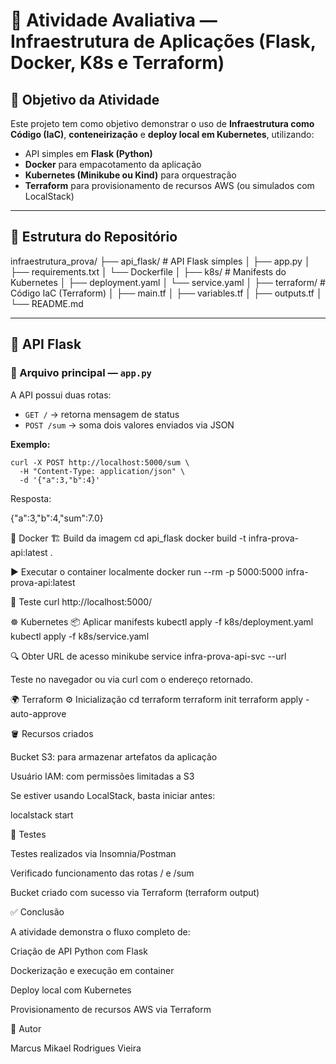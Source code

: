 # 🧩 Atividade Avaliativa — Infraestrutura de Aplicações (Flask, Docker, K8s e Terraform)

## 🚀 Objetivo da Atividade
Este projeto tem como objetivo demonstrar o uso de **Infraestrutura como Código (IaC)**, **conteneirização** e **deploy local em Kubernetes**, utilizando:

- API simples em **Flask (Python)**
- **Docker** para empacotamento da aplicação
- **Kubernetes (Minikube ou Kind)** para orquestração
- **Terraform** para provisionamento de recursos AWS (ou simulados com LocalStack)

---

## 🧱 Estrutura do Repositório
infraestrutura_prova/
├── api_flask/ # API Flask simples
│ ├── app.py
│ ├── requirements.txt
│ └── Dockerfile
│
├── k8s/ # Manifests do Kubernetes
│ ├── deployment.yaml
│ └── service.yaml
│
├── terraform/ # Código IaC (Terraform)
│ ├── main.tf
│ ├── variables.tf
│ ├── outputs.tf
│
└── README.md

---

## 🧩 API Flask

### 📄 Arquivo principal — `app.py`
A API possui duas rotas:

- `GET /` → retorna mensagem de status  
- `POST /sum` → soma dois valores enviados via JSON  

**Exemplo:**

```
curl -X POST http://localhost:5000/sum \
  -H "Content-Type: application/json" \
  -d '{"a":3,"b":4}'
```
Resposta:

{"a":3,"b":4,"sum":7.0}

🐳 Docker
🏗️ Build da imagem
cd api_flask
docker build -t infra-prova-api:latest .

▶️ Executar o container localmente
docker run --rm -p 5000:5000 infra-prova-api:latest

🧪 Teste
curl http://localhost:5000/

☸️ Kubernetes
📦 Aplicar manifests
kubectl apply -f k8s/deployment.yaml
kubectl apply -f k8s/service.yaml

🔍 Obter URL de acesso
minikube service infra-prova-api-svc --url


Teste no navegador ou via curl com o endereço retornado.

🌍 Terraform
⚙️ Inicialização
cd terraform
terraform init
terraform apply -auto-approve

🪣 Recursos criados

Bucket S3: para armazenar artefatos da aplicação

Usuário IAM: com permissões limitadas a S3

Se estiver usando LocalStack, basta iniciar antes:

localstack start

🧪 Testes

Testes realizados via Insomnia/Postman

Verificado funcionamento das rotas / e /sum

Bucket criado com sucesso via Terraform (terraform output)

✅ Conclusão

A atividade demonstra o fluxo completo de:

Criação de API Python com Flask

Dockerização e execução em container

Deploy local com Kubernetes

Provisionamento de recursos AWS via Terraform

🧠 Autor

Marcus Mikael Rodrigues Vieira

